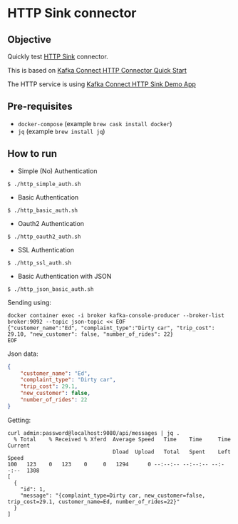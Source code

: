 # HTTP Sink connector

## Objective

Quickly test [HTTP Sink](https://docs.confluent.io/current/connect/kafka-connect-http/index.html#kconnect-long-http-sink-connector) connector.

This is based on [Kafka Connect HTTP Connector Quick Start](https://docs.confluent.io/current/connect/kafka-connect-http/index.html#kconnect-long-http-connector-quick-start)

The HTTP service is using [Kafka Connect HTTP Sink Demo App](https://github.com/confluentinc/kafka-connect-http-demo)

## Pre-requisites

* `docker-compose` (example `brew cask install docker`)
* `jq` (example `brew install jq`)

## How to run


* Simple (No) Authentication

```
$ ./http_simple_auth.sh
```

* Basic Authentication

```
$ ./http_basic_auth.sh
```

* Oauth2 Authentication

```
$ ./http_oauth2_auth.sh
```

* SSL Authentication

```
$ ./http_ssl_auth.sh
```

* Basic Authentication with JSON

```
$ ./http_json_basic_auth.sh
```

Sending using:

```
docker container exec -i broker kafka-console-producer --broker-list broker:9092 --topic json-topic << EOF
{"customer_name":"Ed", "complaint_type":"Dirty car", "trip_cost": 29.10, "new_customer": false, "number_of_rides": 22}
EOF
```

Json data:

```json
{
    "customer_name": "Ed",
    "complaint_type": "Dirty car",
    "trip_cost": 29.1,
    "new_customer": false,
    "number_of_rides": 22
}
```

Getting:

```
curl admin:password@localhost:9080/api/messages | jq .
  % Total    % Received % Xferd  Average Speed   Time    Time     Time  Current
                                 Dload  Upload   Total   Spent    Left  Speed
100   123    0   123    0     0   1294      0 --:--:-- --:--:-- --:--:--  1308
[
  {
    "id": 1,
    "message": "{complaint_type=Dirty car, new_customer=false, trip_cost=29.1, customer_name=Ed, number_of_rides=22}"
  }
]
```


